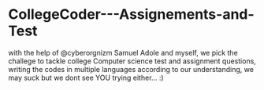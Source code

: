 # CollegeCoder---Assignements-and-Test
with the help of @cyberorgnizm Samuel Adole and myself, 
we pick the challege to tackle college Computer science test 
and assignment questions, writing the codes in multiple languages
according to our understanding, we may suck but we dont see YOU trying either... 
:)
